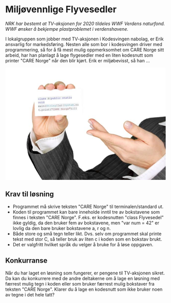 Miljøvennlige Flyvesedler
=========================

_NRK har bestemt at TV-aksjonen for 2020 tildeles WWF Verdens naturfond. WWF ønsker å bekjempe plastproblemet i verdenshavene._

I lokalgruppen som jobber med TV-aksjonen i Kodesvingen nabolag, er Erik ansvarlig for markedsføring. Nesten alle som bor i kodesvingen driver med programmering, så for å få mest mulig oppmerksomhet om CARE Norge sitt arbeid, har han planlagt å lage flygesedler med en liten kodesnutt som printer "CARE Norge" når den blir kjørt. Erik er miljøbevisst, så han ...

![en liten flyveseddel](bilder/flyvesedler.jpg)

Krav til løsning
----------------
- Programmet må skrive teksten "CARE Norge" til terminalen/standard ut.
- Koden til programmet kan bare inneholde inntil tre av bokstavene som finnes i teksten "CARE Norge". F.eks. er kodesnutten "class Flyvesedel" ikke gyldig, da den bruker fem av bokstavene, men "var num = 42" er lovlig da den bare bruker bokstavene a, r og n.
- Både store og små tegn teller likt. Dvs. selv om programmet skal printe tekst med stor C, så teller bruk av liten c i koden som en bokstav brukt.
- Det er valgfritt hvilket språk du velger å bruke for å løse oppgaven.

Konkurranse
-----------
Når du har laget en løsning som fungerer, er pengene til TV-aksjonen sikret. Da kan du konkurrere med de andre deltakerne om å lage en løsning med færrest mulig tegn i koden eller som bruker færrest mulig bokstaver fra teksten "CARE Norge". Klarer du å lage en kodesnutt som ikke bruker noen av tegne i det hele tatt?
